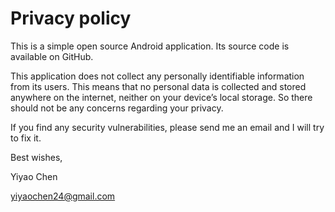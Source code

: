 # Privacy policy

This is a simple open source Android application. Its source code is available on GitHub. 

This application does not collect any personally identifiable information from its users. This means that no personal data is collected and stored anywhere on the internet, neither on your device’s local storage. So there should not be any concerns regarding your privacy.

If you find any security vulnerabilities, please send me an email and I will try to fix it.

Best wishes, 

Yiyao Chen

yiyaochen24@gmail.com
